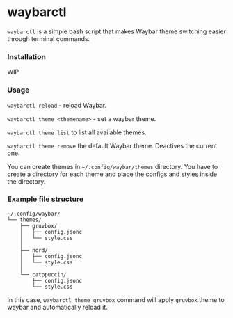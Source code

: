 # waybarctl

``waybarctl`` is a simple bash script that makes Waybar theme switching easier through terminal commands.

### Installation
WIP

### Usage

``waybarctl reload`` - reload Waybar.

``waybarctl theme <themename>`` - set a waybar theme.

``waybarctl theme list`` to list all available themes.

``waybarctl theme remove`` the default Waybar theme. Deactives the current one.

You can create themes in ``~/.config/waybar/themes`` directory.
You have to create a directory for each theme and place the configs and styles inside the directory.

### Example file structure
```
~/.config/waybar/
└── themes/
    ├── gruvbox/
    │   ├── config.jsonc
    │   └── style.css
    │
    ├── nord/
    │   ├── config.jsonc
    │   └── style.css
    │
    └── catppuccin/
        ├── config.jsonc
        └── style.css
```
In this case, ``waybarctl theme gruvbox`` command will apply ``gruvbox`` theme to waybar and automatically reload it.
